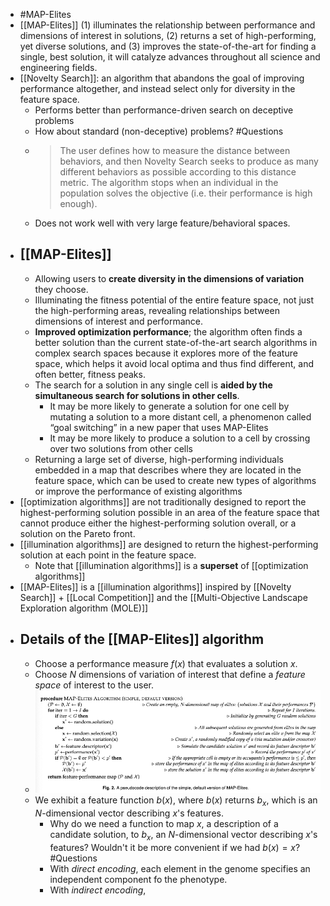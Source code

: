 - #MAP-Elites
- [[MAP-Elites]] (1) illuminates the relationship between performance and dimensions of interest in solutions, (2) returns a set of high-performing, yet diverse solutions, and (3) improves the state-of-the-art for finding a single, best solution, it will catalyze advances throughout all science and engineering fields.
- [[Novelty Search]]: an algorithm that abandons the goal of improving performance altogether, and instead select only for diversity in the feature space.
	- Performs better than performance-driven search on deceptive problems
	- How about standard (non-deceptive) problems? #Questions
	- > The user defines how to measure the distance between behaviors, and then Novelty Search seeks to produce as many different behaviors as possible according to this distance metric. The algorithm stops when an individual in the population solves the objective (i.e. their performance is high enough).
	- Does not work well with very large feature/behavioral spaces.
- ## [[MAP-Elites]]
	- Allowing  users to **create diversity in the dimensions of variation** they choose.
	- Illuminating the fitness potential of the entire feature space, not just the high-performing areas, revealing relationships between dimensions of interest and performance.
	- **Improved optimization performance**; the algorithm often finds a better solution than the current state-of-the-art search algorithms in complex search spaces because it explores more of the feature space, which helps it avoid local optima and thus find different, and often better, fitness peaks.
	- The search for a solution in any single cell is **aided by the simultaneous search for solutions in other cells**.
		- It may be more likely to generate a solution for one cell by mutating a solution to a more distant cell, a phenomenon called “goal switching” in a new paper that uses MAP-Elites
		- It may be more likely to produce a solution to a cell by crossing over two solutions from other cells
	- Returning a large set of diverse, high-performing individuals embedded in a map that describes where they are located in the feature space, which can be used to create new types of algorithms or improve the performance of existing algorithms
- [[optimization algorithms]] are not traditionally designed to report the highest-performing solution possible in an area of the feature space that cannot produce either the highest-performing solution overall, or a solution on the Pareto front.
- [[illumination algorithms]] are designed to return the highest-performing solution at each point in the feature space.
	- Note that [[illumination algorithms]] is a **superset** of [[optimization algorithms]]
- [[MAP-Elites]] is a [[illumination algorithms]] inspired by [[Novelty Search]] + [[Local Competition]] and the [[Multi-Objective Landscape Exploration algorithm (MOLE)]]
- ## Details of the [[MAP-Elites]] algorithm
	- Choose a performance measure $f(x)$ that evaluates a solution $x$.
	- Choose $N$ dimensions of variation of interest that define a _feature space_ of interest to the user.
	- ![MAP-Elites_pseudocode.png](../assets/MAP-Elites_pseudocode_1653626852761_0.png)
	- We exhibit a feature function $b(x)$, where $b(x)$ returns $b_x$, which is an $N$-dimensional vector describing $x$'s features.
		- Why do we need a function to map $x$, a description of a candidate solution, to $b_x$, an $N$-dimensional vector describing $x$'s features? Wouldn't it be more convenient if we had $b(x) = x$?#Questions
		- With _direct encoding_, each element in the genome specifies an independent component fo the phenotype.
		- With _indirect encoding_,